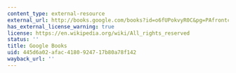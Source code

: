 ```yaml
---
content_type: external-resource
external_url: http://books.google.com/books?id=o6fUPokvyR0C&pg=PAfrontcover
has_external_license_warning: true
license: https://en.wikipedia.org/wiki/All_rights_reserved
status: ''
title: Google Books
uid: 445d6a02-afac-4180-9247-17b80a78f142
wayback_url: ''
---
```

